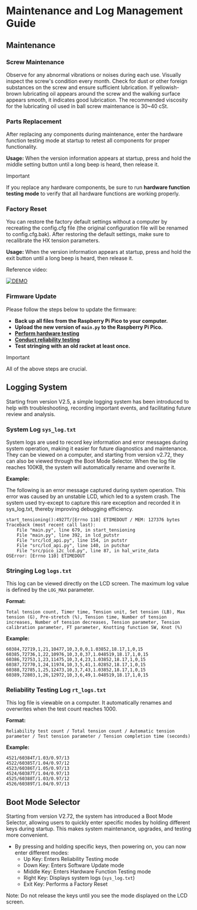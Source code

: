 # Maintenance and Log Management Guide

## Maintenance

### Screw Maintenance

Observe for any abnormal vibrations or noises during each use. Visually inspect the screw's condition every month. Check for dust or other foreign substances on the screw and ensure sufficient lubrication. If yellowish-brown lubricating oil appears around the screw and the walking surface appears smooth, it indicates good lubrication. The recommended viscosity for the lubricating oil used in ball screw maintenance is 30~40 cSt.

### Parts Replacement

After replacing any components during maintenance, enter the hardware function testing mode at startup to retest all components for proper functionality.

**Usage:** When the version information appears at startup, press and hold the middle setting button until a long beep is heard, then release it.

> [!IMPORTANT]
> If you replace any hardware components, be sure to run **hardware function testing mode** to verify that all hardware functions are working properly.

### Factory Reset

You can restore the factory default settings without a computer by recreating the config.cfg file (the original configuration file will be renamed to config.cfg.bak). After restoring the default settings, make sure to recalibrate the HX tension parameters.

**Usage:** When the version information appears at startup, press and hold the exit button until a long beep is heard, then release it.

Reference video:

[![DEMO](https://img.youtube.com/vi/iAgFXuEtak4/0.jpg)](https://www.youtube.com/watch?v=iAgFXuEtak4)

### Firmware Update

Please follow the steps below to update the firmware:

- **Back up all files from the Raspberry Pi Pico to your computer.**
- **Upload the new version of `main.py` to the Raspberry Pi Pico.**
- [**Perform hardware testing**](2.Hardware_Setup.md#hardware-function-testing-mode)
- [**Conduct reliability testing**](2.Hardware_Setup.md#reliability-testing-mode)
- **Test stringing with an old racket at least once.**

> [!IMPORTANT]  
> All of the above steps are crucial.

## Logging System

Starting from version V2.5, a simple logging system has been introduced to help with troubleshooting, recording important events, and facilitating future review and analysis.

### System Log `sys_log.txt`

System logs are used to record key information and error messages during system operation, making it easier for future diagnostics and maintenance. They can be viewed on a computer, and starting from version v2.72, they can also be viewed through the Boot Mode Selector. When the log file reaches 100KB, the system will automatically rename and overwrite it.

**Example:**

The following is an error message captured during system operation. This error was caused by an unstable LCD, which led to a system crash. The system used try-except to capture this rare exception and recorded it in sys_log.txt, thereby improving debugging efficiency.

```
start_tensioning():4927T/[Errno 110] ETIMEDOUT / MEM: 127376 bytes
Traceback (most recent call last):
    File "main.py", line 679, in start_tensioning
    File "main.py", line 392, in lcd_putstr
    File "src/lcd_api.py", line 154, in putstr
    File "src/lcd_api.py", line 140, in putchar
    File "src/pico_i2c_lcd.py", line 87, in hal_write_data
OSError: [Errno 110] ETIMEDOUT

```

### Stringing Log `logs.txt`

This log can be viewed directly on the LCD screen. The maximum log value is defined by the `LOG_MAX` parameter.

**Format:**
```
Total tension count, Timer time, Tension unit, Set tension (LB), Max tension (G), Pre-stretch (%), Tension time, Number of tension increases, Number of tension decreases, Tension parameter, Tension calibration parameter, FT parameter, Knotting function SW, Knot (%)
```

**Example:**
```
60384,72719,1,21,10477,10,3,0,0,1.03852,18.17,1,0,15
60385,72736,1,22,10976,10,3,0,37,1.048519,18.17,1,0,15
60386,72753,1,23,11475,10,3,4,23,1.03852,18.17,1,0,15
60387,72770,1,24,11974,10,3,5,41,1.02852,18.17,1,0,15
60388,72785,1,25,12473,10,3,7,43,1.03852,18.17,1,0,15
60389,72803,1,26,12972,10,3,6,49,1.048519,18.17,1,0,15
```

### Reliability Testing Log `rt_logs.txt`

This log file is viewable on a computer. It automatically renames and overwrites when the test count reaches 1000.

**Format:**
```
Reliability test count / Total tension count / Automatic tension parameter / Test tension parameter / Tension completion time (seconds)
```

**Example:**
```
4521/60384T/1.03/0.97/13
4522/60385T/1.04/0.97/12
4523/60386T/1.05/0.97/13
4524/60387T/1.04/0.97/13
4525/60388T/1.03/0.97/12
4526/60389T/1.04/0.97/13
```

## Boot Mode Selector

Starting from version V2.72, the system has introduced a Boot Mode Selector, allowing users to quickly enter specific modes by holding different keys during startup. This makes system maintenance, upgrades, and testing more convenient.

 - By pressing and holding specific keys, then powering on, you can now enter different modes:
   - Up Key: Enters Reliability Testing mode
   - Down Key: Enters Software Update mode
   - Middle Key: Enters Hardware Function Testing mode
   - Right Key: Displays system logs (`sys_log.txt`)
   - Exit Key: Performs a Factory Reset

Note: Do not release the keys until you see the mode displayed on the LCD screen.
